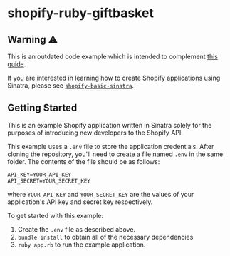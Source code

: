 # shopify-ruby-giftbasket 

## Warning ⚠️ 

This is an outdated code example which is intended to complement [this guide](https://help.shopify.com/en/api/tutorials/build-a-shopify-app-with-ruby-and-sinatra).

If you are interested in learning how to create Shopify applications using Sinatra, please see [`shopify-basic-sinatra`](https://github.com/jamiemtdwyer/shopify-basic-sinatra).


## Getting Started
This is an example Shopify application written in Sinatra solely for the purposes of introducing new developers to the Shopify API.

This example uses a `.env` file to store the application credentials. After cloning the repository, you'll need to create a file named `.env` in the same folder. The contents of the file should be as follows:
```
API_KEY=YOUR_API_KEY
API_SECRET=YOUR_SECRET_KEY
```

where `YOUR_API_KEY` and `YOUR_SECRET_KEY` are the values of your application's API key and secret key respectively.

To get started with this example:

1. Create the `.env` file as described above.
2. `bundle install` to obtain all of the necessary dependencies
3. `ruby app.rb` to run the example application.
